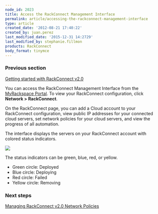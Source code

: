 ```yaml
---
node_id: 2023
title: Access the RackConnect Management Interface
permalink: article/accessing-the-rackconnect-management-interface
type: article
created_date: '2012-08-21 17:40:22'
created_by: juan.perez
last_modified_date: '2015-12-31 14:2729'
last_modified_by: stephanie.fillmon
products: RackConnect
body_format: tinymce
---
```


### Previous section

[Getting started with RackConnect
v2.0](https://www.rackspace.com/knowledge_center/article/getting-started-with-rackconnect-v20)

You can access the RackConnect Management Interface from the
[MyRackspace Portal](https://my.rackspace.com/). To view your
RackConnect configuration, click **Network \> RackConnect**.

On the RackConnect page, you can add a Cloud account to your RackConnect
configuration, view public IP addresses for your connected cloud
servers, set network policies for your cloud servers, and view the
progress of all automation.

The interface displays the servers on your RackConnect account with
colored status indicators.

![](/knowledge_center/sites/default/files/field/image/RackconnectCloudServersImage1.png)

The status indicators can be green, blue, red, or yellow.

-   Green circle:  Deployed
-   Blue circle:  Deploying
-   Red circle:  Failed
-   Yellow circle:  Removing

### Next steps

[Managing RackConnect v2.0 Network
Policies](https://www.rackspace.com/knowledge_center/article/managing-rackconnect-v20-network-policies)

